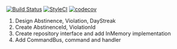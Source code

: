 [![Build Status](https://travis-ci.org/borNfreee/SimpleHabits.svg?branch=master)](https://travis-ci.org/borNfreee/SimpleHabits) [![StyleCI](https://styleci.io/repos/65413292/shield)](https://styleci.io/repos/65413292)
[![codecov](https://codecov.io/gh/borNfreee/SimpleHabits/branch/master/graph/badge.svg)](https://codecov.io/gh/borNfreee/SimpleHabits)

1. Design Abstinence, Violation, DayStreak
2. Create AbstinenceId, ViolationId
3. Create repository interface and add InMemory implementation
4. Add CommandBus, command and handler
